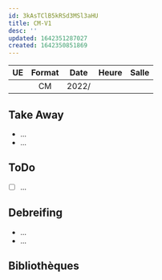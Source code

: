 ```yaml
---
id: 3kAsTClB5kRSd3MSl3aHU
title: CM-V1
desc: ''
updated: 1642351287027
created: 1642350851869
---
```


| UE | Format | Date | Heure | Salle |
|:---|:---:|:---:|:---:|:---:|
|  | CM | 2022/ |  |  |

## Take Away

- ...
- ...

## ToDo

- [ ] ...

## Debreifing

- ...
- ...

## Bibliothèques

